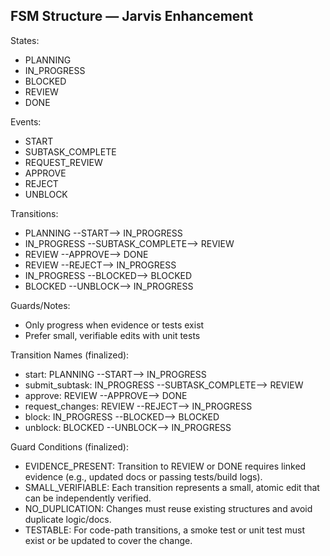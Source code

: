 ## FSM Structure — Jarvis Enhancement

States:
- PLANNING
- IN_PROGRESS
- BLOCKED
- REVIEW
- DONE

Events:
- START
- SUBTASK_COMPLETE
- REQUEST_REVIEW
- APPROVE
- REJECT
- UNBLOCK

Transitions:
- PLANNING --START--> IN_PROGRESS
- IN_PROGRESS --SUBTASK_COMPLETE--> REVIEW
- REVIEW --APPROVE--> DONE
- REVIEW --REJECT--> IN_PROGRESS
- IN_PROGRESS --BLOCKED--> BLOCKED
- BLOCKED --UNBLOCK--> IN_PROGRESS

Guards/Notes:
- Only progress when evidence or tests exist
- Prefer small, verifiable edits with unit tests

Transition Names (finalized):
- start: PLANNING --START--> IN_PROGRESS
- submit_subtask: IN_PROGRESS --SUBTASK_COMPLETE--> REVIEW
- approve: REVIEW --APPROVE--> DONE
- request_changes: REVIEW --REJECT--> IN_PROGRESS
- block: IN_PROGRESS --BLOCKED--> BLOCKED
- unblock: BLOCKED --UNBLOCK--> IN_PROGRESS

Guard Conditions (finalized):
- EVIDENCE_PRESENT: Transition to REVIEW or DONE requires linked evidence (e.g., updated docs or passing tests/build logs).
- SMALL_VERIFIABLE: Each transition represents a small, atomic edit that can be independently verified.
- NO_DUPLICATION: Changes must reuse existing structures and avoid duplicate logic/docs.
- TESTABLE: For code-path transitions, a smoke test or unit test must exist or be updated to cover the change.



